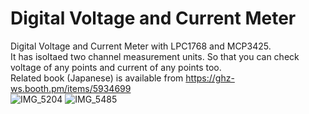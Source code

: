 # Digital Voltage and Current Meter

Digital Voltage and Current Meter with LPC1768 and MCP3425.<br>
It has isoltaed two channel measurement units. So that you can check voltage of any points and current of any points too.<br>
Related book (Japanese) is available from https://ghz-ws.booth.pm/items/5934699 <br>
![IMG_5204](https://github.com/ghz-ws/LPC1768-DVM-ver2/assets/52226620/7ae724f2-0cbe-4204-a21b-0f9aea346586)
![IMG_5485](https://github.com/ghz-ws/LPC1768-DVM-ver2/assets/52226620/11cdcd55-501b-4014-98cd-f8410b9a7576)
